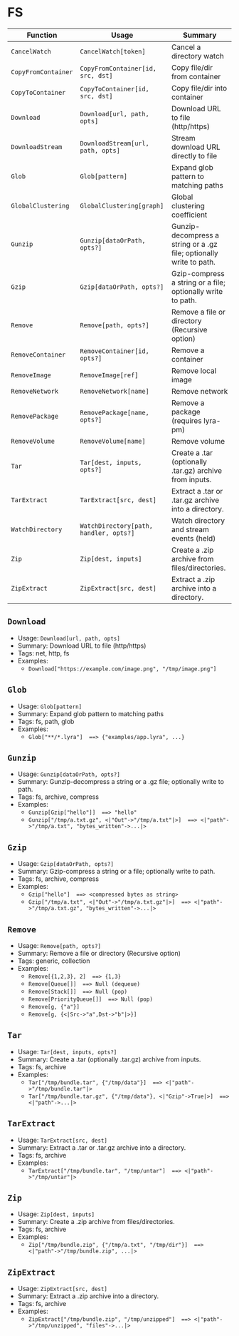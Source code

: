 # FS

| Function | Usage | Summary |
|---|---|---|
| `CancelWatch` | `CancelWatch[token]` | Cancel a directory watch |
| `CopyFromContainer` | `CopyFromContainer[id, src, dst]` | Copy file/dir from container |
| `CopyToContainer` | `CopyToContainer[id, src, dst]` | Copy file/dir into container |
| `Download` | `Download[url, path, opts]` | Download URL to file (http/https) |
| `DownloadStream` | `DownloadStream[url, path, opts]` | Stream download URL directly to file |
| `Glob` | `Glob[pattern]` | Expand glob pattern to matching paths |
| `GlobalClustering` | `GlobalClustering[graph]` | Global clustering coefficient |
| `Gunzip` | `Gunzip[dataOrPath, opts?]` | Gunzip-decompress a string or a .gz file; optionally write to path. |
| `Gzip` | `Gzip[dataOrPath, opts?]` | Gzip-compress a string or a file; optionally write to path. |
| `Remove` | `Remove[path, opts?]` | Remove a file or directory (Recursive option) |
| `RemoveContainer` | `RemoveContainer[id, opts?]` | Remove a container |
| `RemoveImage` | `RemoveImage[ref]` | Remove local image |
| `RemoveNetwork` | `RemoveNetwork[name]` | Remove network |
| `RemovePackage` | `RemovePackage[name, opts?]` | Remove a package (requires lyra-pm) |
| `RemoveVolume` | `RemoveVolume[name]` | Remove volume |
| `Tar` | `Tar[dest, inputs, opts?]` | Create a .tar (optionally .tar.gz) archive from inputs. |
| `TarExtract` | `TarExtract[src, dest]` | Extract a .tar or .tar.gz archive into a directory. |
| `WatchDirectory` | `WatchDirectory[path, handler, opts?]` | Watch directory and stream events (held) |
| `Zip` | `Zip[dest, inputs]` | Create a .zip archive from files/directories. |
| `ZipExtract` | `ZipExtract[src, dest]` | Extract a .zip archive into a directory. |

## `Download`

- Usage: `Download[url, path, opts]`
- Summary: Download URL to file (http/https)
- Tags: net, http, fs
- Examples:
  - `Download["https://example.com/image.png", "/tmp/image.png"]`

## `Glob`

- Usage: `Glob[pattern]`
- Summary: Expand glob pattern to matching paths
- Tags: fs, path, glob
- Examples:
  - `Glob["**/*.lyra"]  ==> {"examples/app.lyra", ...}`

## `Gunzip`

- Usage: `Gunzip[dataOrPath, opts?]`
- Summary: Gunzip-decompress a string or a .gz file; optionally write to path.
- Tags: fs, archive, compress
- Examples:
  - `Gunzip[Gzip["hello"]]  ==> "hello"`
  - `Gunzip["/tmp/a.txt.gz", <|"Out"->"/tmp/a.txt"|>]  ==> <|"path"->"/tmp/a.txt", "bytes_written"->...|>`

## `Gzip`

- Usage: `Gzip[dataOrPath, opts?]`
- Summary: Gzip-compress a string or a file; optionally write to path.
- Tags: fs, archive, compress
- Examples:
  - `Gzip["hello"]  ==> <compressed bytes as string>`
  - `Gzip["/tmp/a.txt", <|"Out"->"/tmp/a.txt.gz"|>]  ==> <|"path"->"/tmp/a.txt.gz", "bytes_written"->...|>`

## `Remove`

- Usage: `Remove[path, opts?]`
- Summary: Remove a file or directory (Recursive option)
- Tags: generic, collection
- Examples:
  - `Remove[{1,2,3}, 2]  ==> {1,3}`
  - `Remove[Queue[]]  ==> Null (dequeue)`
  - `Remove[Stack[]]  ==> Null (pop)`
  - `Remove[PriorityQueue[]]  ==> Null (pop)`
  - `Remove[g, {"a"}]`
  - `Remove[g, {<|Src->"a",Dst->"b"|>}]`

## `Tar`

- Usage: `Tar[dest, inputs, opts?]`
- Summary: Create a .tar (optionally .tar.gz) archive from inputs.
- Tags: fs, archive
- Examples:
  - `Tar["/tmp/bundle.tar", {"/tmp/data"}]  ==> <|"path"->"/tmp/bundle.tar"|>`
  - `Tar["/tmp/bundle.tar.gz", {"/tmp/data"}, <|"Gzip"->True|>]  ==> <|"path"->...|>`

## `TarExtract`

- Usage: `TarExtract[src, dest]`
- Summary: Extract a .tar or .tar.gz archive into a directory.
- Tags: fs, archive
- Examples:
  - `TarExtract["/tmp/bundle.tar", "/tmp/untar"]  ==> <|"path"->"/tmp/untar"|>`

## `Zip`

- Usage: `Zip[dest, inputs]`
- Summary: Create a .zip archive from files/directories.
- Tags: fs, archive
- Examples:
  - `Zip["/tmp/bundle.zip", {"/tmp/a.txt", "/tmp/dir"}]  ==> <|"path"->"/tmp/bundle.zip", ...|>`

## `ZipExtract`

- Usage: `ZipExtract[src, dest]`
- Summary: Extract a .zip archive into a directory.
- Tags: fs, archive
- Examples:
  - `ZipExtract["/tmp/bundle.zip", "/tmp/unzipped"]  ==> <|"path"->"/tmp/unzipped", "files"->...|>`
